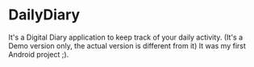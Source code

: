 # DailyDiary
It's a Digital Diary application to keep track of your daily activity. (It's a Demo version only, the actual version is different from it)
It was my first Android project ;).
